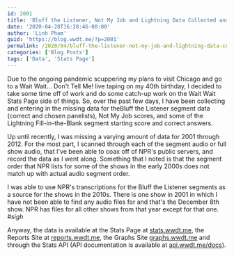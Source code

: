 ```yaml
---
id: 2001
title: 'Bluff the Listener, Not My Job and Lightning Data Collected and Entered for 2001 onward'
date: '2020-04-28T16:28:46-08:00'
author: 'Linh Pham'
guid: 'https://blog.wwdt.me/?p=2001'
permalink: /2020/04/bluff-the-listener-not-my-job-and-lightning-data-collected-and-entered-for-2001-onward/
categories: ['Blog Posts']
tags: ['Data', 'Stats Page']
---
```


Due to the ongoing pandemic scuppering my plans to visit Chicago and go to a Wait Wait... Don't Tell Me! live taping on my 40th birthday, I decided to take some time off of work and do some catch-up work on the Wait Wait Stats Page side of things. So, over the past few days, I have been collecting and entering in the missing data for theBluff the Listener segment data (correct and chosen panelists), Not My Job scores, and some of the Lightning Fill-in-the-Blank segment starting score and correct answers.

Up until recently, I was missing a varying amount of data for 2001 through 2012. For the most part, I scanned through each of the segment audio or full show audio, that I've been able to coax off of NPR's public servers, and record the data as I went along. Something that I noted is that the segment order that NPR lists for some of the shows in the early 2000s does not match up with actual audio segment order.

I was able to use NPR's transcriptions for the Bluff the Listener segments as a source for the shows in the 2010s. There is one show in 2001 in which I have not been able to find any audio files for and that's the December 8th show. NPR has files for all other shows from that year except for that one. _#sigh_

Anyway, the data is available at the Stats Page at [stats.wwdt.me](https://stats.wwdt.me/), the Reports Site at [reports.wwdt.me](https://reports.wwdt.me/), the Graphs Site [graphs.wwdt.me](https://graphs.wwdt.me/) and through the Stats API (API documentation is available at [api.wwdt.me/docs](https://api.wwdt.me/docs)).
